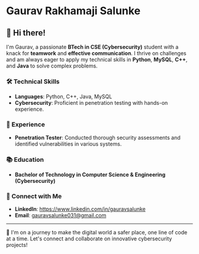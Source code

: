 # Gaurav Rakhamaji Salunke

## 👋 Hi there!

I'm Gaurav, a passionate **BTech in CSE (Cybersecurity)** student with a knack for **teamwork** and **effective communication**. I thrive on challenges and am always eager to apply my technical skills in **Python**, **MySQL**, **C++**, and **Java** to solve complex problems.

### 🛠️ Technical Skills
- **Languages**: Python, C++, Java, MySQL
- **Cybersecurity**: Proficient in penetration testing with hands-on experience.

### 💼 Experience
- **Penetration Tester**: Conducted thorough security assessments and identified vulnerabilities in various systems.

### 📚 Education
- **Bachelor of Technology in Computer Science & Engineering (Cybersecurity)**

### 🤝 Connect with Me
- **LinkedIn**: https://www.linkedin.com/in/gauravsalunke
- **Email**: gauravsalunke031@gmail.com

---

🌟 I'm on a journey to make the digital world a safer place, one line of code at a time. Let's connect and collaborate on innovative cybersecurity projects!



<!---
Gaurav31S/Gaurav31S is a ✨ special ✨ repository because its `README.md` (this file) appears on your GitHub profile.
You can click the Preview link to take a look at your changes.
--->

